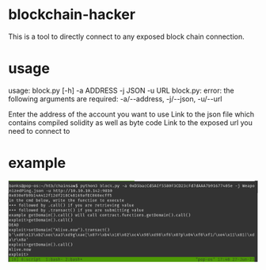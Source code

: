 # blockchain-hacker
This is a tool to directly connect to any exposed block chain connection. 

# usage
usage: block.py [-h] -a ADDRESS -j JSON -u URL
block.py: error: the following arguments are required: -a/--address, -j/--json, -u/--url

Enter the address of the account you want to use
Link to the json file which contains compiled solidity as well as byte code
Link to the exposed url you need to connect to

# example
![img](output.jpg)
